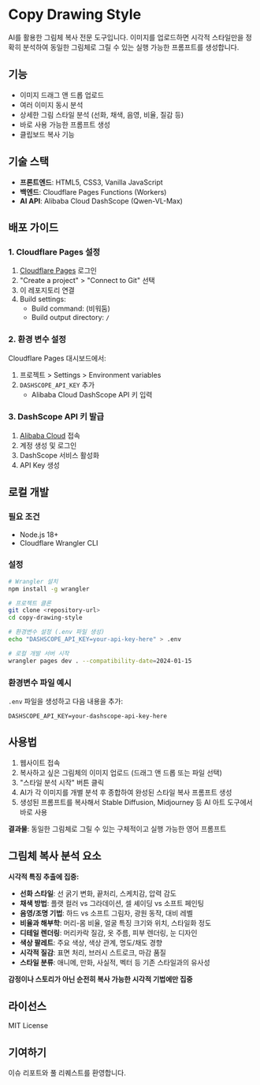 # Copy Drawing Style

AI를 활용한 그림체 복사 전문 도구입니다. 이미지를 업로드하면 시각적 스타일만을 정확히 분석하여 동일한 그림체로 그릴 수 있는 실행 가능한 프롬프트를 생성합니다.

## 기능

- 이미지 드래그 앤 드롭 업로드
- 여러 이미지 동시 분석
- 상세한 그림 스타일 분석 (선화, 채색, 음영, 비율, 질감 등)
- 바로 사용 가능한 프롬프트 생성
- 클립보드 복사 기능

## 기술 스택

- **프론트엔드**: HTML5, CSS3, Vanilla JavaScript
- **백엔드**: Cloudflare Pages Functions (Workers)
- **AI API**: Alibaba Cloud DashScope (Qwen-VL-Max)

## 배포 가이드

### 1. Cloudflare Pages 설정

1. [Cloudflare Pages](https://pages.cloudflare.com/) 로그인
2. "Create a project" > "Connect to Git" 선택
3. 이 레포지토리 연결
4. Build settings:
   - Build command: (비워둠)
   - Build output directory: `/`

### 2. 환경 변수 설정

Cloudflare Pages 대시보드에서:
1. 프로젝트 > Settings > Environment variables
2. `DASHSCOPE_API_KEY` 추가
   - Alibaba Cloud DashScope API 키 입력

### 3. DashScope API 키 발급

1. [Alibaba Cloud](https://dashscope.console.aliyun.com/) 접속
2. 계정 생성 및 로그인
3. DashScope 서비스 활성화
4. API Key 생성

## 로컬 개발

### 필요 조건

- Node.js 18+
- Cloudflare Wrangler CLI

### 설정

```bash
# Wrangler 설치
npm install -g wrangler

# 프로젝트 클론
git clone <repository-url>
cd copy-drawing-style

# 환경변수 설정 (.env 파일 생성)
echo "DASHSCOPE_API_KEY=your-api-key-here" > .env

# 로컬 개발 서버 시작
wrangler pages dev . --compatibility-date=2024-01-15
```

### 환경변수 파일 예시

`.env` 파일을 생성하고 다음 내용을 추가:

```
DASHSCOPE_API_KEY=your-dashscope-api-key-here
```

## 사용법

1. 웹사이트 접속
2. 복사하고 싶은 그림체의 이미지 업로드 (드래그 앤 드롭 또는 파일 선택)
3. "스타일 분석 시작" 버튼 클릭
4. AI가 각 이미지를 개별 분석 후 종합하여 완성된 스타일 복사 프롬프트 생성
5. 생성된 프롬프트를 복사해서 Stable Diffusion, Midjourney 등 AI 아트 도구에서 바로 사용

**결과물**: 동일한 그림체로 그릴 수 있는 구체적이고 실행 가능한 영어 프롬프트

## 그림체 복사 분석 요소

**시각적 특징 추출에 집중:**
- **선화 스타일**: 선 굵기 변화, 끝처리, 스케치감, 압력 감도
- **채색 방법**: 플랫 컬러 vs 그라데이션, 셀 셰이딩 vs 소프트 페인팅
- **음영/조명 기법**: 하드 vs 소프트 그림자, 광원 동작, 대비 레벨
- **비율과 해부학**: 머리-몸 비율, 얼굴 특징 크기와 위치, 스타일화 정도
- **디테일 렌더링**: 머리카락 질감, 옷 주름, 피부 렌더링, 눈 디자인
- **색상 팔레트**: 주요 색상, 색상 관계, 명도/채도 경향
- **시각적 질감**: 표면 처리, 브러시 스트로크, 마감 품질
- **스타일 분류**: 애니메, 만화, 사실적, 벡터 등 기존 스타일과의 유사성

**감정이나 스토리가 아닌 순전히 복사 가능한 시각적 기법에만 집중**

## 라이선스

MIT License

## 기여하기

이슈 리포트와 풀 리퀘스트를 환영합니다.
